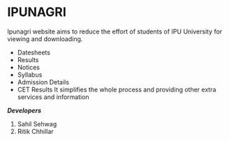 # **IPUNAGRI** #
Ipunagri website aims to reduce the effort of students of IPU University for viewing and downloading.
* Datesheets
* Results
* Notices
* Syllabus
* Admission Details
* CET Results
It simplifies the whole process and providing other extra services and information

***Developers***
1. Sahil Sehwag
2. Ritik Chhillar
